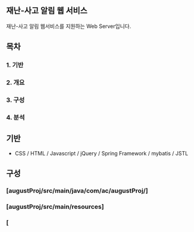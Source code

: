 ## 재난-사고 알림 웹 서비스
재난-사고 알림 웹서비스를 지원하는 Web Server입니다.

## 목차
### 1. 기반
### 2. 개요
### 3. 구성
### 4. 분석

## 기반
* CSS / HTML / Javascript / jQuery / Spring Framework / mybatis / JSTL

## 구성
### [augustProj/src/main/java/com/ac/augustProj/]
### [augustProj/src/main/resources]
### [
